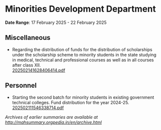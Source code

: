 # Minorities Development Department

**Date Range**: 17 February 2025 - 22 February 2025


## Miscellaneous
- Regarding the distribution of funds for the distribution of scholarships under the scholarship scheme to minority students in the state studying in medical, technical and professional courses as well as in all courses after class XII.\
  [202502141628406414.pdf](https://gr.maharashtra.gov.in/Site/Upload/Government%20Resolutions/English/202502141628406414.pdf)

## Personnel
- Starting the second batch for minority students in existing government technical colleges. Fund distribution for the year 2024-25.\
  [202502111546338714.pdf](https://gr.maharashtra.gov.in/Site/Upload/Government%20Resolutions/English/202502111546338714.pdf)


*Archives of earlier summaries are available at http://mahsummary.orgpedia.in/en/archive.html*